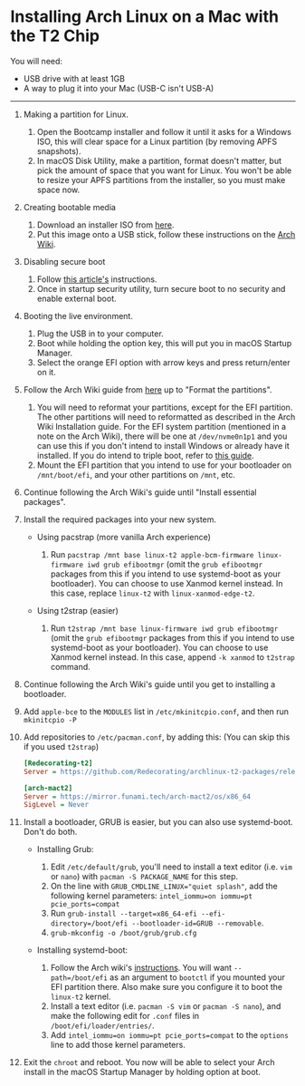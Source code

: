 # Installing Arch Linux on a Mac with the T2 Chip

You will need:

- USB drive with at least 1GB
- A way to plug it into your Mac (USB-C isn't USB-A)

---

1. Making a partition for Linux.

    1. Open the Bootcamp installer and follow it until it asks for a Windows ISO, this will clear space for a Linux partition (by removing APFS snapshots).
    2. In macOS Disk Utility, make a partition, format doesn't matter, but pick the amount of space that you want for Linux. You won't be able to resize your APFS partitions from the installer, so you must make space now.

2. Creating bootable media

    1. Download an installer ISO from [here](https://github.com/t2linux/archiso-t2/releases/latest).
    2. Put this image onto a USB stick, follow these instructions on the [Arch Wiki](https://wiki.archlinux.org/index.php/USB_flash_installation_medium#In_macOS).

3. Disabling secure boot

    1. Follow [this article's](https://support.apple.com/en-us/HT208198) instructions.
    2. Once in startup security utility, turn secure boot to no security and enable external boot.

4. Booting the live environment.

    1. Plug the USB in to your computer.
    2. Boot while holding the option key, this will put you in macOS Startup Manager.
    3. Select the orange EFI option with arrow keys and press return/enter on it.

5. Follow the Arch Wiki guide from [here](https://wiki.archlinux.org/index.php/Installation_guide#Set_the_console_keyboard_layout) up to "Format the partitions".

    1. You will need to reformat your partitions, except for the EFI partition. The other partitions will need to reformatted as described in the Arch Wiki Installation guide. For the EFI system partition (mentioned in a note on the Arch Wiki), there will be one at `/dev/nvme0n1p1` and you can use this if you don't intend to install Windows or already have it installed. If you do intend to triple boot, refer to [this guide](https://wiki.t2linux.org/guides/windows/).
    2. Mount the EFI partition that you intend to use for your bootloader on `/mnt/boot/efi`, and your other partitions on `/mnt`, etc.

6. Continue following the Arch Wiki's guide until "Install essential packages".

7. Install the required packages into your new system.

    -    Using pacstrap (more vanilla Arch experience)
 
         1. Run `pacstrap /mnt base linux-t2 apple-bcm-firmware linux-firmware iwd grub efibootmgr` (omit the `grub efibootmgr` packages from this if you intend to use systemd-boot as your bootloader). You can choose to use Xanmod kernel instead. In this case, replace `linux-t2` with `linux-xanmod-edge-t2`.

    -    Using t2strap (easier)
        
         1. Run `t2strap /mnt base linux-firmware iwd grub efibootmgr` (omit the `grub efibootmgr` packages from this if you intend to use systemd-boot as your bootloader). You can choose to use Xanmod kernel instead. In this case, append `-k xanmod` to `t2strap` command.

8. Continue following the Arch Wiki's guide until you get to installing a bootloader.

9. Add `apple-bce` to the `MODULES` list in `/etc/mkinitcpio.conf`, and then run `mkinitcpio -P`

10. Add repositories to `/etc/pacman.conf`, by adding this: (You can skip this if you used `t2strap`)

    ```ini
    [Redecorating-t2]
    Server = https://github.com/Redecorating/archlinux-t2-packages/releases/download/packages
    
    [arch-mact2]
    Server = https://mirror.funami.tech/arch-mact2/os/x86_64
    SigLevel = Never
    ```

11. Install a bootloader, GRUB is easier, but you can also use systemd-boot. Don't do both.

    -   Installing Grub:

        1. Edit `/etc/default/grub`, you'll need to install a text editor (i.e. `vim` or `nano`) with `pacman -S PACKAGE_NAME` for this step.
        2. On the line with `GRUB_CMDLINE_LINUX="quiet splash"`, add the following kernel parameters: `intel_iommu=on iommu=pt pcie_ports=compat`
        3. Run `grub-install --target=x86_64-efi --efi-directory=/boot/efi --bootloader-id=GRUB --removable`.
        4. `grub-mkconfig -o /boot/grub/grub.cfg`

    -   Installing systemd-boot:

        1. Follow the Arch wiki's [instructions](https://wiki.archlinux.org/title/Systemd-boot#Installation). You will want `--path=/boot/efi` as an argument to `bootctl` if you mounted your EFI partition there. Also make sure you configure it to boot the `linux-t2` kernel.
        2. Install a text editor (i.e. `pacman -S vim` or `pacman -S nano`), and make the following edit for `.conf` files in `/boot/efi/loader/entries/`.
        3. Add `intel_iommu=on iommu=pt pcie_ports=compat` to the `options` line to add those kernel parameters.

12. Exit the `chroot` and reboot. You now will be able to select your Arch install in the macOS Startup Manager by holding option at boot.
